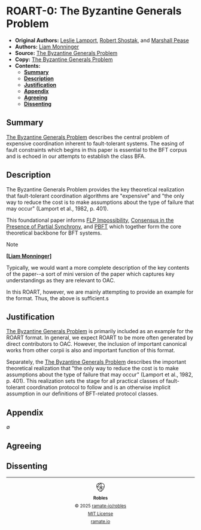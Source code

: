 # ROART-0: The Byzantine Generals Problem
- **Original Authors:** [Leslie Lamport](https://en.wikipedia.org/wiki/Leslie_Lamport), [Robert Shostak](https://en.wikipedia.org/wiki/Robert_Shostak), and [Marshall Pease](https://www.csauthors.net/marshall-c-pease/)
- **Authors:** [Liam Monninger](mailto:liam@ramate.io)
- **Source:** [The Byzantine Generals Problem](https://lamport.azurewebsites.net/pubs/byz.pdf)
- **Copy:** [The Byzantine Generals Problem](./the-byzantine-generals-problem.pdf)
- **Contents:**
  - **[Summary](#summary)**
  - **[Description](#description)**
  - **[Justification](#justification)**
  - **[Appendix](#appendix)**
  - **[Agreeing](#agreeing)**
  - **[Dissenting](#dissenting)**

## Summary
[The Byzantine Generals Problem](./the-byzantine-generals-problem.pdf) describes the central problem of expensive coordination inherent to fault-tolerant systems. The easing of fault constraints which begins in this paper is essential to the BFT corpus and is echoed in our attempts to establish the class BFA.

## Description
The Byzantine Generals Problem provides the key theoretical realization that fault-tolerant coordination algorithms are "expensive" and "the only way to
reduce the cost is to make assumptions about the type of failure that may occur" (Lamport et al., 1982, p. 401).

This foundational paper informs [FLP Impossibility](https://groups.csail.mit.edu/tds/papers/Lynch/jacm85.pdf), [Consensus in the Presence of Partial Synchrony](https://groups.csail.mit.edu/tds/papers/Lynch/jacm88.pdf), and [PBFT](http://pmg.csail.mit.edu/papers/osdi99.pdf) which together form the core theoretical backbone for BFT systems.

> [!NOTE]
> **[[Liam Monninger]](mailto:liam@ramate.io)**
>
> Typically, we would want a more complete description of the key contents of the paper--a sort of mini version of the paper which captures key understandings as they are relevant to OAC.
>
> In this ROART, however, we are mainly attempting to provide an example for the format. Thus, the above is sufficient.s

## Justification
[The Byzantine Generals Problem](./the-byzantine-generals-problem.pdf) is primarily included as an example for the ROART format. In general, we expect ROART to be more often generated by direct contributors to OAC. However, the inclusion of important canonical works from other corpii is also and important function of this format.

Separately, the [The Byzantine Generals Problem](./the-byzantine-generals-problem.pdf) describes the important theoretical realization that "the only way to
reduce the cost is to make assumptions about the type of failure that may occur" (Lamport et al., 1982, p. 401). This realization sets the stage for all practical classes of fault-tolerant coordination protocol to follow and is an otherwise implicit assumption in our definitions of BFT-related protocol classes.

## Appendix
$\emptyset$

## Agreeing

## Dissenting

<!--ROBLES FOOTER: DO NOT REMOVE THIS LINE-->
---

<div align="center">
  <picture>
    <source srcset="./assets/robles-inverted-transparent.png" media="(prefers-color-scheme: dark)">
    <img height="24" src="./assets/robles-transparent.png" alt="Robles"/>
  </picture>
  <br/>
  <sub>
    <b>Robles</b>
    <br/>
    &copy; 2025 <a href="https://github.com/ramate-io/robles">ramate-io/robles</a>
    <br/>
    <a href="https://github.com/ramate-io/robles/blob/main/LICENSE">MIT License</a>
    <br/>
    <a href="https://www.ramate.io">ramate.io</a>
  </sub>
</div>
